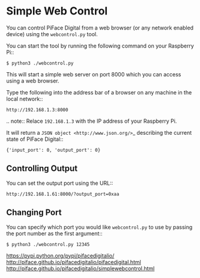 Simple Web Control
==================

You can control PiFace Digital from a web browser (or any network enabled
device) using the `webcontrol.py` tool.

You can start the tool by running the following command on your Raspberry Pi::

    $ python3 ./webcontrol.py

This will start a simple web server on port 8000 which you can access using
a web browser.

Type the following into the address bar of a browser on any machine in the
local network::

    http://192.168.1.3:8000

.. note:: Relace ``192.168.1.3`` with the IP address of your Raspberry Pi.

It will return a `JSON object <http://www.json.org/>`_ describing the current
state of PiFace Digital::

    {'input_port': 0, 'output_port': 0}


Controlling Output
------------------
You can set the output port using the URL::

    http://192.168.1.61:8000/?output_port=0xaa


Changing Port
-------------
You can specify which port you would like ``webcontrol.py`` to use by
passing the port number as the first argument::

    $ python3 ./webcontrol.py 12345

https://pypi.python.org/pypi/pifacedigitalio/
http://piface.github.io/pifacedigitalio/pifacedigital.html
http://piface.github.io/pifacedigitalio/simplewebcontrol.html